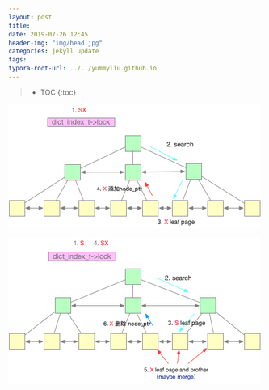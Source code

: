 ```yaml
---
layout: post
title: 
date: 2019-07-26 12:45
header-img: "img/head.jpg"
categories: jekyll update
tags:
typora-root-url: ../../yummyliu.github.io
---
```

> * TOC
{:toc}





![image-20190726124548007](/image/rwlock-btree-insert.png)





![image-20190726124602915](/image/rwlock-btree-delete.png)
